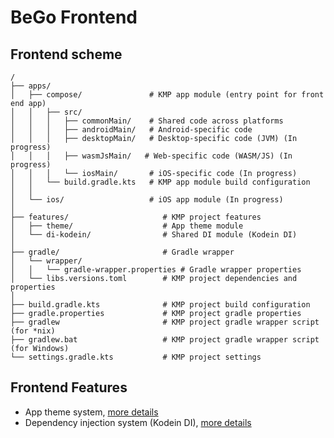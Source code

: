 # BeGo Frontend

## Frontend scheme
```text
/
├── apps/
│   ├── compose/               # KMP app module (entry point for front end app)
│   │   ├── src/                     
│   │   │   ├── commonMain/    # Shared code across platforms
│   │   │   ├── androidMain/   # Android-specific code
│   │   │   ├── desktopMain/   # Desktop-specific code (JVM) (In progress)
│   │   │   ├── wasmJsMain/   # Web-specific code (WASM/JS) (In progress)
│   │   │   └── iosMain/       # iOS-specific code (In progress)
│   │   └── build.gradle.kts   # KMP app module build configuration
│   │
│   └── ios/                   # iOS app module (In progress)
│
├── features/                     # KMP project features
│   ├── theme/                    # App theme module
│   └── di-kodein/                # Shared DI module (Kodein DI)
│
├── gradle/                       # Gradle wrapper
│   └── wrapper/
│   │   └── gradle-wrapper.properties # Gradle wrapper properties
│   └── libs.versions.toml        # KMP project dependencies and properties
│
├── build.gradle.kts              # KMP project build configuration
├── gradle.properties             # KMP project gradle properties
├── gradlew                       # KMP project gradle wrapper script (for *nix)
├── gradlew.bat                   # KMP project gradle wrapper script (for Windows)
└── settings.gradle.kts           # KMP project settings
```

## Frontend Features

- App theme system, [more details](./frontend/features/theme/README.md)
- Dependency injection system (Kodein DI), [more details](./frontend/features/di-kodein/README.md)